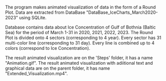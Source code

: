 The program makes animated visualization of data in the form of a Round Plot. 
Data are extracted from DataBase "DataBase_IceCharts_March2020-2023" using SQLite. 

Database contains data about Ice Concentration of Gulf of Bothnia (Baltic Sea) for the period of March 1-31 in 2020, 2021, 2022, 2023.
The Round Plot is divided onto 4 sectors (corresponding to 4 year). Every sector has 31 multi-color line (corresponding to 31 day). Every line is combined up to 4 colors (correspond to Ice Concentration). 

The result animated visualization are on the 'Steps' folder, it  has a name "Animation.gif".
The result animated visualization with adiitional text and graphical data are on the parent folder, it has name "Extended_Visualization.mp4".





